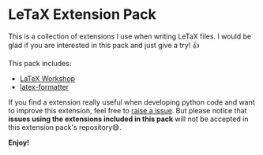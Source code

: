 # LeTaX Extension Pack

This is a collection of extensions I use when writing LeTaX files. I would be
glad if you are interested in this pack and just give a try! :thumbsup:

This pack includes:

- [LaTeX Workshop](https://marketplace.visualstudio.com/items?itemName=James-Yu.latex-workshop)
- [latex-formatter](https://marketplace.visualstudio.com/items?itemName=nickfode.latex-formatter)

If you find a extension really useful when developing python code and want to
improve this extension, feel free to [raise a issue](https://github.com/LeoJhonSong/MarkDown-Extension-Pack/issues).
But please notice that **issues using the extensions included in this pack**
will not be accepted in this extension pack's repository:sweat_smile:.

**Enjoy!**